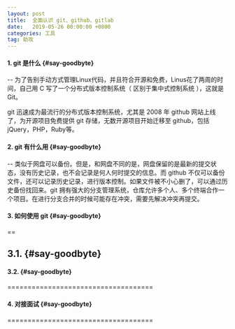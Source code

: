 ```yaml
---
layout: post
title:  全面认识 git、github、gitlab 
date:   2019-05-26 00:00:00 +0800
categories: 工具
tag: 助攻
---
```


#### 1. git 是什么			{#say-goodbyte}
--
为了告别手动方式管理Linux代码，并且符合开源和免费，Linus花了两周的时间，自己用 C 写了一个分布式版本控制系统（ 区别于集中式控制系统 ），这就是 Git。

git 迅速成为最流行的分布式版本控制系统，尤其是 2008 年 github 网站上线了，为开源项目免费提供 git 存储，无数开源项目开始迁移至 github，包括 jQuery，PHP，Ruby等。

#### 2. git 有什么用			{#say-goodbyte}
--
类似于网盘可以备份。但是，和网盘不同的是，网盘保留的是最新的提交状态，没有历史记录，也不会记录是何人何时提交的信息。而 github 不仅可以备份文件，还可以记录历史记录，进行版本控制。如果文件被不小心删了，可以通过历史备份找回来。git 拥有强大的分支管理系统，仓库允许多个人、多个终端合作一个项目。在进行分支合并的时候可能存在冲突，需要先解决冲突再提交。

#### 3. 如何使用 git			{#say-goodbyte}
==


## 3.1. 			{#say-goodbyte}



#### 3.2. 			{#say-goodbyte}
====================================


#### 4. 对接面试		{#say-goodbyte}
====================================




